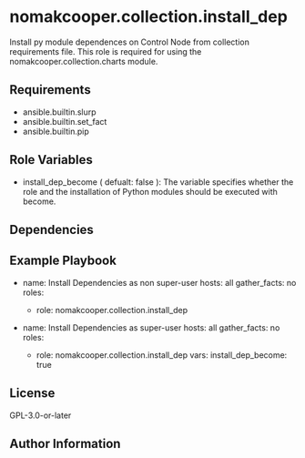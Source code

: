 nomakcooper.collection.install_dep
=========

Install py module dependences on Control Node from collection requirements file.
This role is required for using the nomakcooper.collection.charts module.

Requirements
------------

- ansible.builtin.slurp
- ansible.builtin.set_fact
- ansible.builtin.pip

Role Variables
--------------

- install_dep_become ( defualt: false ): The variable specifies whether the role and the installation of Python modules should be executed with become.

Dependencies
------------


Example Playbook
----------------

  - name: Install Dependencies as non super-user
    hosts: all
    gather_facts: no
    roles:
      - role: nomakcooper.collection.install_dep

  - name: Install Dependencies as super-user
    hosts: all
    gather_facts: no
    roles:
      - role: nomakcooper.collection.install_dep
        vars:
          install_dep_become: true

License
-------

GPL-3.0-or-later

Author Information
------------------

